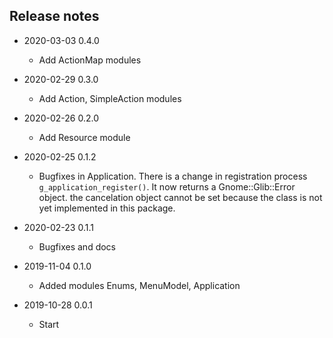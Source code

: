 ## Release notes

* 2020-03-03 0.4.0
  * Add ActionMap modules

* 2020-02-29 0.3.0
  * Add Action, SimpleAction modules

* 2020-02-26 0.2.0
  * Add Resource module

* 2020-02-25 0.1.2
  * Bugfixes in Application. There is a change in registration process `g_application_register()`. It now returns a Gnome::Glib::Error object. the cancelation object cannot be set because the class is not yet implemented in this package.

* 2020-02-23 0.1.1
  * Bugfixes and docs

* 2019-11-04 0.1.0
  * Added modules Enums, MenuModel, Application

* 2019-10-28 0.0.1
  * Start
